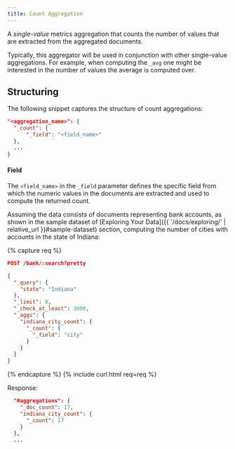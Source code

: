 ```yaml
---
title: Count Aggregation
---
```


A _single-value_ metrics aggregation that counts the number of values that are
extracted from the aggregated documents.

Typically, this aggregator will be used in conjunction with other single-value
aggregations. For example, when computing the `_avg` one might be interested in
the number of values the average is computed over.

## Structuring

The following snippet captures the structure of count aggregations:

```json
"<aggregation_name>": {
  "_count": {
      "_field": "<field_name>"
  },
  ...
}
```

#### Field

The `<field_name>` in the `_field` parameter defines the specific field from
which the numeric values in the documents are extracted and used to compute the
returned count.

Assuming the data consists of documents representing bank accounts, as shown in
the sample dataset of [Exploring Your Data]({{ '/docs/exploring/' | relative_url }}#sample-dataset)
section, computing the number of cities with accounts in the state of Indiana:

{% capture req %}

```json
POST /bank/:search?pretty

{
  "_query": {
    "state": "Indiana"
  },
  "_limit": 0,
  "_check_at_least": 1000,
  "_aggs": {
    "indiana_city_count": {
      "_count": {
        "_field": "city"
      }
    }
  }
}
```
{% endcapture %}
{% include curl.html req=req %}


Response:

```json
  "#aggregations": {
    "_doc_count": 17,
    "indiana_city_count": {
      "_count": 17
    }
  },
  ...
```
